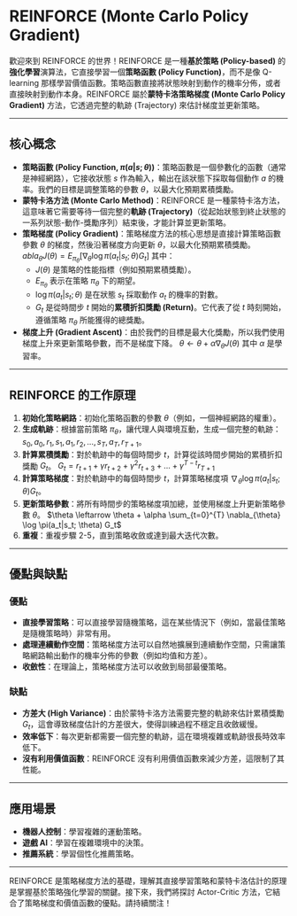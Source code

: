 # REINFORCE (Monte Carlo Policy Gradient)

歡迎來到 REINFORCE 的世界！REINFORCE 是一種**基於策略 (Policy-based)** 的**強化學習**演算法，它直接學習一個**策略函數 (Policy Function)**，而不是像 Q-learning 那樣學習價值函數。策略函數直接將狀態映射到動作的機率分佈，或者直接映射到動作本身。REINFORCE 屬於**蒙特卡洛策略梯度 (Monte Carlo Policy Gradient)** 方法，它透過完整的軌跡 (Trajectory) 來估計梯度並更新策略。

---

## 核心概念

*   **策略函數 (Policy Function, $\pi(a|s; \theta)$)**：策略函數是一個參數化的函數（通常是神經網路），它接收狀態 $s$ 作為輸入，輸出在該狀態下採取每個動作 $a$ 的機率。我們的目標是調整策略的參數 $\theta$，以最大化預期累積獎勵。
*   **蒙特卡洛方法 (Monte Carlo Method)**：REINFORCE 是一種蒙特卡洛方法，這意味著它需要等待一個完整的**軌跡 (Trajectory)**（從起始狀態到終止狀態的一系列狀態-動作-獎勵序列）結束後，才能計算並更新策略。
*   **策略梯度 (Policy Gradient)**：策略梯度方法的核心思想是直接計算策略函數參數 $\theta$ 的梯度，然後沿著梯度方向更新 $\theta$，以最大化預期累積獎勵。
    $abla_{\theta} J(\theta) = E_{\pi_{\theta}} [\nabla_{\theta} \log \pi(a_t|s_t; \theta) G_t]$
    其中：
    *   $J(\theta)$ 是策略的性能指標（例如預期累積獎勵）。
    *   $E_{\pi_{\theta}}$ 表示在策略 $\pi_{\theta}$ 下的期望。
    *   $\log \pi(a_t|s_t; \theta)$ 是在狀態 $s_t$ 採取動作 $a_t$ 的機率的對數。
    *   $G_t$ 是從時間步 $t$ 開始的**累積折扣獎勵 (Return)**。它代表了從 $t$ 時刻開始，遵循策略 $\pi_{\theta}$ 所能獲得的總獎勵。
*   **梯度上升 (Gradient Ascent)**：由於我們的目標是最大化獎勵，所以我們使用梯度上升來更新策略參數，而不是梯度下降。
    $\theta \leftarrow \theta + \alpha \nabla_{\theta} J(\theta)$
    其中 $\alpha$ 是學習率。

---

## REINFORCE 的工作原理

1.  **初始化策略網路**：初始化策略函數的參數 $\theta$（例如，一個神經網路的權重）。
2.  **生成軌跡**：根據當前策略 $\pi_{\theta}$，讓代理人與環境互動，生成一個完整的軌跡：$s_0, a_0, r_1, s_1, a_1, r_2, \dots, s_T, a_T, r_{T+1}$。
3.  **計算累積獎勵**：對於軌跡中的每個時間步 $t$，計算從該時間步開始的累積折扣獎勵 $G_t$。
    $G_t = r_{t+1} + \gamma r_{t+2} + \gamma^2 r_{t+3} + \dots + \gamma^{T-t} r_{T+1}$
4.  **計算策略梯度**：對於軌跡中的每個時間步 $t$，計算策略梯度項 $\nabla_{\theta} \log \pi(a_t|s_t; \theta) G_t$。
5.  **更新策略參數**：將所有時間步的策略梯度項加總，並使用梯度上升更新策略參數 $\theta$。
    $\theta \leftarrow \theta + \alpha \sum_{t=0}^{T} \nabla_{\theta} \log \pi(a_t|s_t; \theta) G_t$
6.  **重複**：重複步驟 2-5，直到策略收斂或達到最大迭代次數。

---

## 優點與缺點

### 優點

*   **直接學習策略**：可以直接學習隨機策略，這在某些情況下（例如，當最佳策略是隨機策略時）非常有用。
*   **處理連續動作空間**：策略梯度方法可以自然地擴展到連續動作空間，只需讓策略網路輸出動作的機率分佈的參數（例如均值和方差）。
*   **收斂性**：在理論上，策略梯度方法可以收斂到局部最優策略。

### 缺點

*   **方差大 (High Variance)**：由於蒙特卡洛方法需要完整的軌跡來估計累積獎勵 $G_t$，這會導致梯度估計的方差很大，使得訓練過程不穩定且收斂緩慢。
*   **效率低下**：每次更新都需要一個完整的軌跡，這在環境複雜或軌跡很長時效率低下。
*   **沒有利用價值函數**：REINFORCE 沒有利用價值函數來減少方差，這限制了其性能。

---

## 應用場景

*   **機器人控制**：學習複雜的運動策略。
*   **遊戲 AI**：學習在複雜環境中的決策。
*   **推薦系統**：學習個性化推薦策略。

---

REINFORCE 是策略梯度方法的基礎，理解其直接學習策略和蒙特卡洛估計的原理是掌握基於策略強化學習的關鍵。接下來，我們將探討 Actor-Critic 方法，它結合了策略梯度和價值函數的優點。請持續關注！